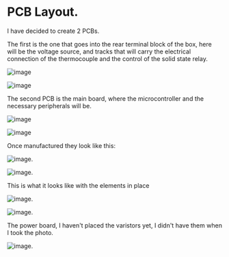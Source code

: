 # PCB Layout.

I have decided to create 2 PCBs.

The first is the one that goes into the rear terminal block of the box, here will be the voltage source, and tracks that will carry the electrical connection of the thermocouple and the control of the solid state relay.

![image](https://github.com/user-attachments/assets/3f11512b-1b2e-4cd4-b3ef-bf23cae1972c)

![image](https://github.com/user-attachments/assets/a1d7ac1f-9470-4a57-95cf-fd3a3ddc897b)

The second PCB is the main board, where the microcontroller and the necessary peripherals will be.

![image](https://github.com/user-attachments/assets/d94368a8-2afe-4349-91e9-9e6245b2cd4d)

![image](https://github.com/user-attachments/assets/4d60f2f3-197c-45a6-84bf-4316afd82be6)

Once manufactured they look like this:

![image](https://github.com/user-attachments/assets/abf5ec3b-6844-4377-89ec-7cb4557295b9).

![image](https://github.com/user-attachments/assets/ae82b84b-576c-4420-aba3-3647fa55744e).

This is what it looks like with the elements in place

![image](https://github.com/user-attachments/assets/d762785b-39d4-4d2b-99cc-fd57100182f2).

![image](https://github.com/user-attachments/assets/233a9d76-3777-4241-8259-3be27decc89e).

The power board, I haven't placed the varistors yet, I didn't have them when I took the photo.

![image](https://github.com/user-attachments/assets/57177f00-e63c-4b76-baf5-7999e4b32c52).





